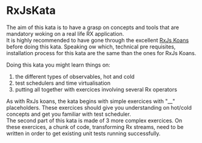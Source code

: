 # RxJsKata

The aim of this kata is to have a grasp on concepts and tools that are mandatory woking on a real life RX application.  
It is highly recommended to have gone through the excellent [RxJs Koans](https://github.com/Reactive-Extensions/RxJSKoans/) before doing this kata. Speaking ow which, technical pre requisites, installation process for this kata are the same than the ones for RxJs Koans.  

Doing this kata you might learn things on:

1. the different types of observables, hot and cold
2. test schedulers and time virtualisation
3. putting all together with exercices involving several Rx operators

As with RxJs koans, the kata begins with simple exercices with "__" placeholders. These exercices should give you understanding on hot/cold concepts and get you familiar with test scheduler.  
The second part of this kata is made of 3 more complex exercices. On these exercices, a chunk of code, transforming Rx streams, need to be written in order to get existing unit tests running successfully. 



